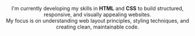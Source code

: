 <p align="center">
I'm currently developing my skills in <b>HTML</b> and <b>CSS</b> to build structured, responsive, and visually appealing websites.<br>
My focus is on understanding web layout principles, styling techniques, and creating clean, maintainable code.
</p>
